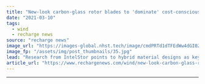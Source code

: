 ```yaml
---
title: "New-look carbon-glass rotor blades to 'dominate' cost-conscious wind market"
date: "2021-03-10"
tags: 
  - wind
  - recharge news
source: "recharge news"
image_url: "https://images-global.nhst.tech/image/cmdPRTd1dTFEdWw4dGI0ZzRjWVU4RmZGcjlPaVJOK09SeERFMDRTQ3N0TT0=/nhst/binary/07868c8288fe0d005bfc34e013e2a6e9"
image_fp: "/assets/img/post_thumbnails/35.jpg"
lead: "Research from IntelStor points to hybrid material designs as key as on- and offshore models grow longer through the decade"
article_url: "https://www.rechargenews.com/wind/new-look-carbon-glass-rotor-blades-to-dominate-cost-conscious-wind-market/2-1-978315"
---
```


---
